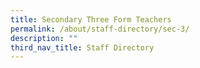 ```yaml
---
title: Secondary Three Form Teachers
permalink: /about/staff-directory/sec-3/
description: ""
third_nav_title: Staff Directory
---
```

